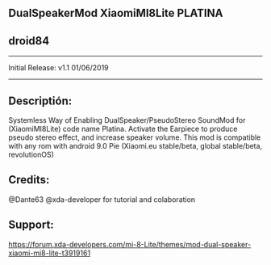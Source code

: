 DualSpeakerMod XiaomiMI8Lite PLATINA
------------------------------------------------------------
droid84
-
------------------------------------------------------------
Initial Release: v1.1 01/06/2019

-----------------------------------------------------------

Descriptión:
-
Systemless Way of Enabling DualSpeaker/PseudoStereo SoundMod 
for (XiaomiMI8Lite) code name Platina.
Activate the Earpiece to produce pseudo stereo effect, and increase
speaker volume.
This mod is compatible with any rom with android 9.0 Pie 
(Xiaomi.eu stable/beta, global stable/beta, revolutionOS)

Credits:
-
@Dante63 @xda-developer for tutorial and colaboration

Support:
-
https://forum.xda-developers.com/mi-8-Lite/themes/mod-dual-speaker-xiaomi-mi8-lite-t3919161
